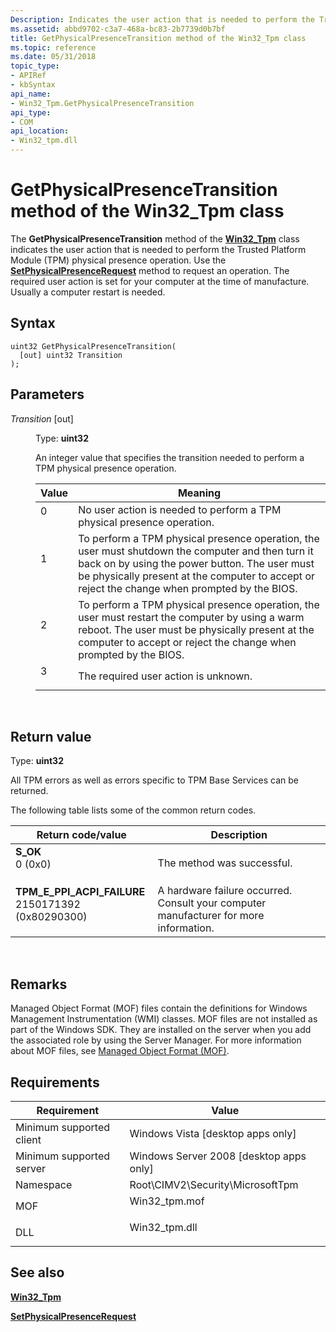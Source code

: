 ```yaml
---
Description: Indicates the user action that is needed to perform the Trusted Platform Module (TPM) physical presence operation. Use the SetPhysicalPresenceRequest method to request an operation.
ms.assetid: abbd9702-c3a7-468a-bc83-2b7739d0b7bf
title: GetPhysicalPresenceTransition method of the Win32_Tpm class
ms.topic: reference
ms.date: 05/31/2018
topic_type: 
- APIRef
- kbSyntax
api_name: 
- Win32_Tpm.GetPhysicalPresenceTransition
api_type: 
- COM
api_location: 
- Win32_tpm.dll
---
```


# GetPhysicalPresenceTransition method of the Win32\_Tpm class

The **GetPhysicalPresenceTransition** method of the [**Win32\_Tpm**](win32-tpm.md) class indicates the user action that is needed to perform the Trusted Platform Module (TPM) physical presence operation. Use the [**SetPhysicalPresenceRequest**](setphysicalpresencerequest-win32-tpm.md) method to request an operation. The required user action is set for your computer at the time of manufacture. Usually a computer restart is needed.

## Syntax


```mof
uint32 GetPhysicalPresenceTransition(
  [out] uint32 Transition
);
```



## Parameters

<dl> <dt>

*Transition* \[out\]
</dt> <dd>

Type: **uint32**

An integer value that specifies the transition needed to perform a TPM physical presence operation.



| Value                                                                        | Meaning                                                                                                                                                                                                                                                        |
|------------------------------------------------------------------------------|----------------------------------------------------------------------------------------------------------------------------------------------------------------------------------------------------------------------------------------------------------------|
| <dl> <dt>0</dt> </dl> | No user action is needed to perform a TPM physical presence operation.<br/>                                                                                                                                                                              |
| <dl> <dt>1</dt> </dl> | To perform a TPM physical presence operation, the user must shutdown the computer and then turn it back on by using the power button. The user must be physically present at the computer to accept or reject the change when prompted by the BIOS.<br/> |
| <dl> <dt>2</dt> </dl> | To perform a TPM physical presence operation, the user must restart the computer by using a warm reboot. The user must be physically present at the computer to accept or reject the change when prompted by the BIOS.<br/>                              |
| <dl> <dt>3</dt> </dl> | The required user action is unknown.<br/>                                                                                                                                                                                                                |



 

</dd> </dl>

## Return value

Type: **uint32**

All TPM errors as well as errors specific to TPM Base Services can be returned.

The following table lists some of the common return codes.



| Return code/value                                                                                                                                                                      | Description                                                                                      |
|----------------------------------------------------------------------------------------------------------------------------------------------------------------------------------------|--------------------------------------------------------------------------------------------------|
| <dl> <dt>**S\_OK**</dt> <dt>0 (0x0)</dt> </dl>                                      | The method was successful.<br/>                                                            |
| <dl> <dt>**TPM\_E\_PPI\_ACPI\_FAILURE**</dt> <dt>2150171392 (0x80290300)</dt> </dl> | A hardware failure occurred. Consult your computer manufacturer for more information.<br/> |



 

## Remarks

Managed Object Format (MOF) files contain the definitions for Windows Management Instrumentation (WMI) classes. MOF files are not installed as part of the Windows SDK. They are installed on the server when you add the associated role by using the Server Manager. For more information about MOF files, see [Managed Object Format (MOF)](../wmisdk/managed-object-format--mof-.md).

## Requirements



| Requirement | Value |
|-------------------------------------|-------------------------------------------------------------------------------------------|
| Minimum supported client<br/> | Windows Vista \[desktop apps only\]<br/>                                            |
| Minimum supported server<br/> | Windows Server 2008 \[desktop apps only\]<br/>                                      |
| Namespace<br/>                | Root\\CIMV2\\Security\\MicrosoftTpm<br/>                                            |
| MOF<br/>                      | <dl> <dt>Win32\_tpm.mof</dt> </dl> |
| DLL<br/>                      | <dl> <dt>Win32\_tpm.dll</dt> </dl> |



## See also

<dl> <dt>

[**Win32\_Tpm**](win32-tpm.md)
</dt> <dt>

[**SetPhysicalPresenceRequest**](setphysicalpresencerequest-win32-tpm.md)
</dt> </dl>

 

 
